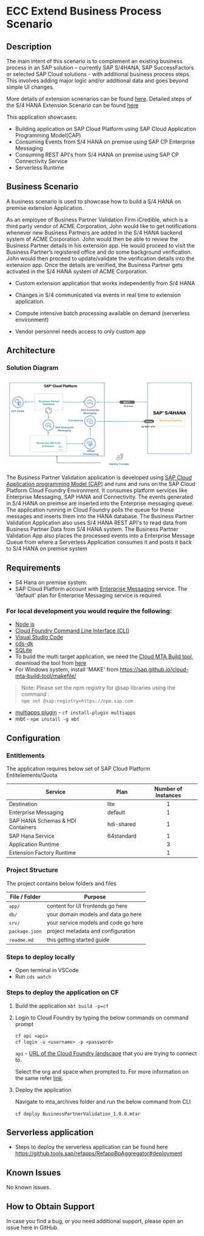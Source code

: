 # ECC Extend Business Process Scenario

## Description
The main intent of this scenario is to complement an existing business process in an SAP solution – currently SAP S/4HANA, SAP SuccessFactors or selected SAP Cloud solutions - with additional business process steps. This involves adding major logic and/or additional data and goes beyond simple UI changes.

More details of extension scnenarios can be found [here](https://pages.github.tools.sap/sapcpextensions/).
Detailed steps of the S/4 HANA Extension Scenario can be found [here](https://github.wdf.sap.corp/refapps/cp-extension-scenarios/blob/master/s4-extend-business-process/Clickstream.xlsx?raw=true)

This application showcases:

- Building application on SAP Cloud Platform using SAP Cloud Application Programming Model(CAP)
- Consuming Events from S/4 HANA on premise using SAP CP Enterprise Messaging
- Consuming REST API's from S/4 HANA on premise using SAP CP Connectivity Service
- Serverless Runtime

## Business Scenario

A business scenario is used to showcase how to build a S/4 HANA on premise extension Application.

As an employee of Business Partner Validation Firm iCredible, which is a third party vendor of ACME Corporation, John would like to get notifications whenever new Business Partners are added in the S/4 HANA backend system of ACME Corporation. John would then be able to review the Business Partner details in his extension app. He would proceed to visit the Business Partner’s registered office and do some background verification. John would then proceed to update/validate the verification details into the extension app. Once the details are verified, the Business Partner gets activated in the S/4 HANA system of ACME Corporation.

- Custom extension application that works independently from S/4 HANA​

- Changes in S/4 communicated via events in real time to extension application.​

- Compute intensive batch processing available on demand (serverless environment)​

- Vendor personnel needs access to only custom app

## Architecture

### Solution Diagram

![solution diagram](./documentation/images/Screen%20Shot%202020-08-06%20at%207.20.54%20PM.png)

The Business Partner Validation application is developed using [SAP Cloud Application programming Model (CAP)](https://cap.cloud.sap/docs/) and runs and runs on the SAP Cloud Platform Cloud Foundry Environment. It consumes platform services like Enterprise Messaging, SAP HANA and Connectivity. The events generated in S/4 HANA on preimse are inserted into the Enterprise messaging queue. The application running in Cloud Foundry polls the queue for these messages and inserts them into the HANA database. The Business Partner Validation Application also uses S/4 HANA REST API's to read data from Business Partner Data from S/4 HANA system. The Business Partner Validation App also places the processed events into a Enterprise Message Queue from where a Serverless Application consumes it and posts it back to S/4 HANA on premise system

## Requirements
* S4 Hana on premise system.
* SAP Cloud Platform account with [Enterprise Messaging](https://help.sap.com/viewer/product/SAP_ENTERPRISE_MESSAGING/Cloud/en-US) service. The 'default' plan for Enterprise Messaging service is required.

### For local development you would require the following:
* [Node js](https://nodejs.org/en/download/)
* [Cloud Foundry Command Line Interface (CLI)](https://github.com/cloudfoundry/cli#downloads)
* [Visual Studio Code](https://cap.cloud.sap/docs/get-started/in-vscode)
* [cds-dk](https://cap.cloud.sap/docs/get-started/)
* [SQLite ](https://sqlite.org/download.html)
* To build the multi target application, we need the [Cloud MTA Build tool](https://sap.github.io/cloud-mta-build-tool/), download the tool from [here](https://sap.github.io/cloud-mta-build-tool/download/)
* For Windows system, install 'MAKE' from https://sap.github.io/cloud-mta-build-tool/makefile/
>Note: Please set the npm registry for @sap libraries using the command :  
`npm set @sap:registry=https://npm.sap.com`
* [multiapps plugin](https://github.com/cloudfoundry-incubator/multiapps-cli-plugin) - `cf install-plugin multiapps`  
*  mbt -  `npm install -g mbt`

## Configuration

### Entitlements

The application requires below set of SAP Cloud Platform Entitelements/Quota

| Service                           | Plan       | Number of Instances |
|-----------------------------------|------------|:-------------------:|
| Destination                       | lite       |          1          |
| Enterprise Messaging              | default    |          1          |
| SAP HANA Schemas & HDI Containers | hdi-shared |          1          |
| SAP Hana Service                  | 64standard |          1          |
| Application Runtime               |            |          3          |
| Extension Factory Runtime         |            |          1          |


### Project Structure

The project contains below folders and files

File / Folder | Purpose
---------|----------
`app/` | content for UI frontends go here
`db/` | your domain models and data go here
`srv/` | your service models and code go here
`package.json` | project metadata and configuration
`readme.md` | this getting started guide


### Steps to deploy locally

- Open terminal in VSCode
- Run `cds watch`

### Steps to deploy the application on CF

1. Build the application
    `mbt build -p=cf `  
2. Login to Cloud Foundry by typing the below commands on command prompt
    ```
    cf api <api>
    cf login -u <username> -p <password>
    ```
    `api` - [URL of the Cloud Foundry landscape](https://help.sap.com/viewer/65de2977205c403bbc107264b8eccf4b/Cloud/en-US/350356d1dc314d3199dca15bd2ab9b0e.html) that you are trying to connect to.

    Select the org and space when prompted to. For more information on the same refer [link](https://help.sap.com/viewer/65de2977205c403bbc107264b8eccf4b/Cloud/en-US/75125ef1e60e490e91eb58fe48c0f9e7.html#loio4ef907afb1254e8286882a2bdef0edf4).

3. Deploy the application

	Navigate to mta_archives folder and run the below command from CLI

   `cf deploy BusinessPartnerValidation_1.0.0.mtar`

## Serverless application
- Steps to deploy the serverless application can be found here https://github.tools.sap/refapps/RefappBpAggregator#deployment

## Known Issues

No known issues.

## How to Obtain Support

In case you find a bug, or you need additional support, please open an issue here in GitHub.

